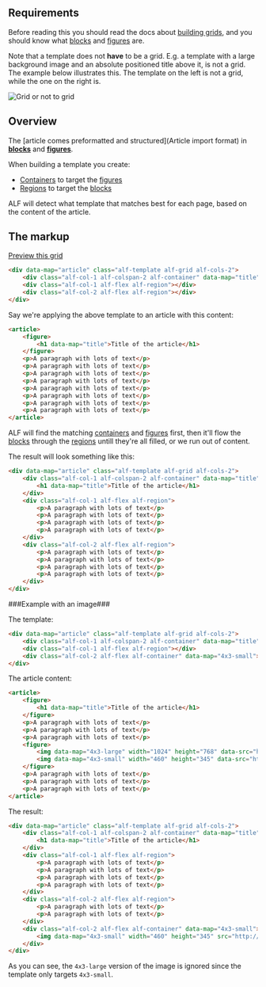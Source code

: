 ## Requirements

Before reading this you should read the docs about [building grids](templates/building-grids), and you should know what [blocks](block) and [figures](figure) are.

Note that a template does not **have** to be a grid. E.g. a template with a large background image and an absolute positioned title above it, is not a grid. The example below illustrates this. The template on the left is not a grid, while the one on the right is.

![Grid or not to grid](gfx/gridnogrid.jpg)

## Overview

The [article comes preformatted and structured](Article import format) in **[blocks](block)** and **[figures](figure)**.

When building a template you create:

 * [Containers](container) to target the [figures](figure)
 * [Regions](region) to target the [blocks](block)

ALF will detect what template that matches best for each page, based on the content of the article.

## The markup

[Preview this grid](http://aptoma.github.com/drmobile-integration/grids.html#cols2-colspan2-top)
```html
<div data-map="article" class="alf-template alf-grid alf-cols-2">
    <div class="alf-col-1 alf-colspan-2 alf-container" data-map="title"></div>
    <div class="alf-col-1 alf-flex alf-region"></div>
    <div class="alf-col-2 alf-flex alf-region"></div>
</div>
```

Say we're applying the above template to an article with this content:

```html
<article>
    <figure>
        <h1 data-map="title">Title of the article</h1>
    </figure>
    <p>A paragraph with lots of text</p>
    <p>A paragraph with lots of text</p>
    <p>A paragraph with lots of text</p>
    <p>A paragraph with lots of text</p>
    <p>A paragraph with lots of text</p>
    <p>A paragraph with lots of text</p>
    <p>A paragraph with lots of text</p>
    <p>A paragraph with lots of text</p>
</article>
```

ALF will find the matching [containers](Container) and [figures](figure) first, then it'll flow the [blocks](block) through the [regions](region) untill they're all filled, or we run out of content.

The result will look something like this:

```html
<div data-map="article" class="alf-template alf-grid alf-cols-2">
    <div class="alf-col-1 alf-colspan-2 alf-container" data-map="title">
        <h1 data-map="title">Title of the article</h1>
    </div>
    <div class="alf-col-1 alf-flex alf-region">
        <p>A paragraph with lots of text</p>
        <p>A paragraph with lots of text</p>
        <p>A paragraph with lots of text</p>
        <p>A paragraph with lots of text</p>
    </div>
    <div class="alf-col-2 alf-flex alf-region">
        <p>A paragraph with lots of text</p>
        <p>A paragraph with lots of text</p>
        <p>A paragraph with lots of text</p>
        <p>A paragraph with lots of text</p>
    </div>
</div>
```


###Example with an image###

The template:

```html
<div data-map="article" class="alf-template alf-grid alf-cols-2">
    <div class="alf-col-1 alf-colspan-2 alf-container" data-map="title"></div>
    <div class="alf-col-1 alf-flex alf-region"></div>
    <div class="alf-col-2 alf-flex alf-container" data-map="4x3-small"></div>
</div>
```

The article content:

```html
<article>
    <figure>
        <h1 data-map="title">Title of the article</h1>
    </figure>
    <p>A paragraph with lots of text</p>
    <p>A paragraph with lots of text</p>
    <p>A paragraph with lots of text</p>
    <figure>
        <img data-map="4x3-large" width="1024" height="768" data-src="http://url/to/image.jpg" data-src-2x="http://url/to/image@2x.jpg" />
        <img data-map="4x3-small" width="460" height="345" data-src="http://url/to/image.jpg" data-src-2x="http://url/to/image@2x.jpg" />
    </figure>
    <p>A paragraph with lots of text</p>
    <p>A paragraph with lots of text</p>
    <p>A paragraph with lots of text</p>
</article>
```

The result:

```html
<div data-map="article" class="alf-template alf-grid alf-cols-2">
    <div class="alf-col-1 alf-colspan-2 alf-container" data-map="title">
        <h1 data-map="title">Title of the article</h1>
    </div>
    <div class="alf-col-1 alf-flex alf-region">
        <p>A paragraph with lots of text</p>
        <p>A paragraph with lots of text</p>
        <p>A paragraph with lots of text</p>
        <p>A paragraph with lots of text</p>
    </div>
    <div class="alf-col-2 alf-flex alf-region">
        <p>A paragraph with lots of text</p>
        <p>A paragraph with lots of text</p>
    </div>
    <div class="alf-col-2 alf-flex alf-container" data-map="4x3-small">
        <img data-map="4x3-small" width="460" height="345" src="http://url/to/image.jpg" />
    </div>
</div>
```

As you can see, the `4x3-large` version of the image is ignored since the template only targets `4x3-small`.
